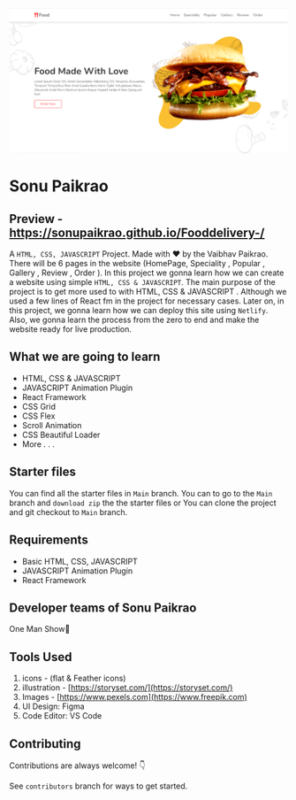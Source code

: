 ![](./Banner.png)

# Sonu Paikrao 





## Preview - https://sonupaikrao.github.io/Fooddelivery-/
A `HTML, CSS, JAVASCRIPT` Project. Made with ♥ by the Vaibhav Paikrao. There will be 6 pages in the website (HomePage, Speciality , Popular , Gallery , Review , Order ). In this project we gonna learn how we can create a website using simple `HTML, CSS & JAVASCRIPT`. The main purpose of the project is to get more used to with HTML, CSS & JAVASCRIPT . Although we used a few lines of React fm in the project for necessary cases. Later on, in this project, we gonna learn how we can deploy this site using `Netlify`. Also, we gonna learn the process from the zero to end and make the website ready for live production.

## What we are going to learn

- HTML, CSS & JAVASCRIPT
- JAVASCRIPT Animation Plugin
- React Framework
- CSS Grid
- CSS Flex
- Scroll Animation
- CSS Beautiful Loader
- More . . .

## Starter files

You can find all the starter files in `Main` branch. You can to go to the `Main` branch and `download zip` the the starter files or You can clone the project and git checkout to `Main` branch.

## Requirements

- Basic HTML, CSS, JAVASCRIPT
- JAVASCRIPT Animation Plugin
- React Framework

## Developer teams of Sonu Paikrao

One Man Show🥰

## Tools Used

1. icons - (flat & Feather icons)
2. illustration - [https://storyset.com/](https://storyset.com/)
2. Images - [https://www.pexels.com](https://www.freepik.com)
3. UI Design: Figma
4. Code Editor: VS Code

## Contributing

Contributions are always welcome! 👇

See `contributors` branch for ways to get started.

